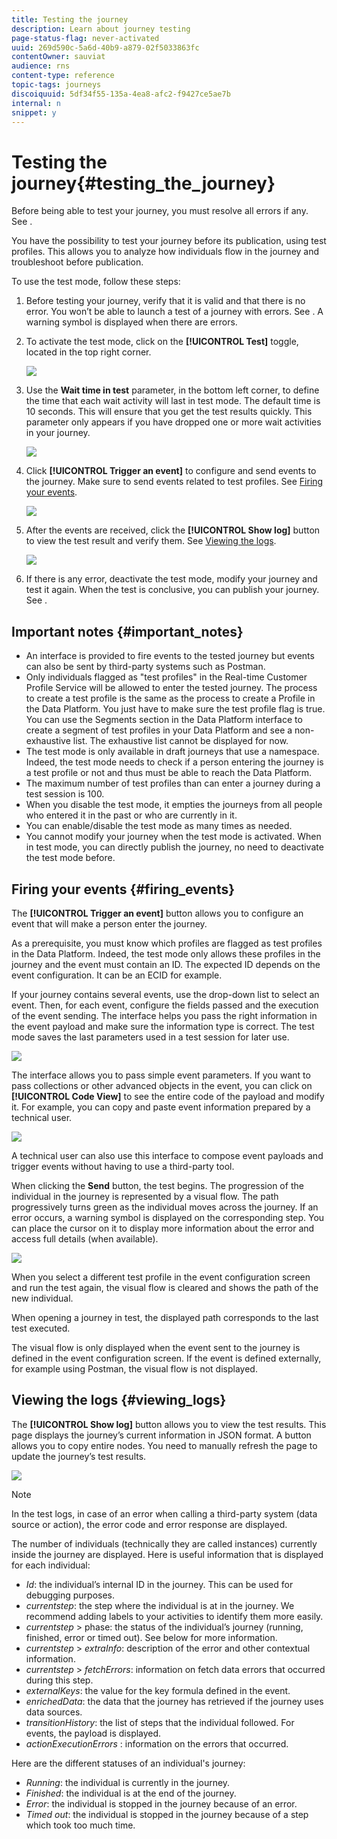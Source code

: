 ```yaml
---
title: Testing the journey
description: Learn about journey testing 
page-status-flag: never-activated
uuid: 269d590c-5a6d-40b9-a879-02f5033863fc
contentOwner: sauviat
audience: rns
content-type: reference
topic-tags: journeys
discoiquuid: 5df34f55-135a-4ea8-afc2-f9427ce5ae7b
internal: n
snippet: y
---
```


# Testing the journey{#testing_the_journey}

Before being able to test your journey, you must resolve all errors if any. See [](../about/troubleshooting.md#section_h3q_kqk_fhb).

You have the possibility to test your journey before its publication, using test profiles. This allows you to analyze how individuals flow in the journey and troubleshoot before publication.

To use the test mode, follow these steps:

1. Before testing your journey, verify that it is valid and that there is no error. You won’t be able to launch a test of a journey with errors. See [](../about/troubleshooting.md#section_h3q_kqk_fhb). A warning symbol is displayed when there are errors.

1. To activate the test mode, click on the **[!UICONTROL Test]** toggle, located in the top right corner.

    ![](../assets/journeytest1.png)

1. Use the **Wait time in test** parameter, in the bottom left corner, to define the time that each wait activity will last in test mode. The default time is 10 seconds. This will ensure that you get the test results quickly. This parameter only appears if you have dropped one or more wait activities in your journey.

    ![](../assets/journeytest_wait.png)

1. Click **[!UICONTROL Trigger an event]** to configure and send events to the journey. Make sure to send events related to test profiles. See [Firing your events](#firing_events).

    ![](../assets/journeyuctest1.png)

1. After the events are received, click the **[!UICONTROL Show log]** button to view the test result and verify them. See [Viewing the logs](#viewing_logs).

    ![](../assets/journeyuctest2.png)

1. If there is any error, deactivate the test mode, modify your journey and test it again. When the test is conclusive, you can publish your journey. See [](../building-journeys/publishing-the-journey.md).

## Important notes {#important_notes}

* An interface is provided to fire events to the tested journey but events can also be sent by third-party systems such as Postman.
* Only individuals flagged as "test profiles" in the Real-time Customer Profile Service will be allowed to enter the tested journey. The process to create a test profile is the same as the process to create a Profile in the Data Platform. You just have to make sure the test profile flag is true. You can use the Segments section in the Data Platform interface to create a segment of test profiles in your Data Platform and see a non-exhaustive list. The exhaustive list cannot be displayed for now.
* The test mode is only available in draft journeys that use a namespace. Indeed, the test mode needs to check if a person entering the journey is a test profile or not and thus must be able to reach the Data Platform.
* The maximum number of test profiles than can enter a journey during a test session is 100.
* When you disable the test mode, it empties the journeys from all people who entered it in the past or who are currently in it.
* You can enable/disable the test mode as many times as needed.
* You cannot modify your journey when the test mode is activated. When in test mode, you can directly publish the journey, no need to deactivate the test mode before.

## Firing your events {#firing_events}

The **[!UICONTROL Trigger an event]** button allows you to configure an event that will make a person enter the journey.

As a prerequisite, you must know which profiles are flagged as test profiles in the Data Platform. Indeed, the test mode only allows these profiles in the journey and the event must contain an ID. The expected ID depends on the event configuration. It can be an ECID for example.

If your journey contains several events, use the drop-down list to select an event. Then, for each event, configure the fields passed and the execution of the event sending. The interface helps you pass the right information in the event payload and make sure the information type is correct. The test mode saves the last parameters used in a test session for later use. 

![](../assets/journeytest4.png)

The interface allows you to pass simple event parameters. If you want to pass collections or other advanced objects in the event, you can click on **[!UICONTROL Code View]** to see the entire code of the payload and modify it. For example, you can copy and paste event information prepared by a technical user.

![](../assets/journeytest5.png)

A technical user can also use this interface to compose event payloads and trigger events without having to use a third-party tool.

When clicking the **Send** button, the test begins. The progression of the individual in the journey is represented by a visual flow. The path progressively turns green as the individual moves across the journey. If an error occurs, a warning symbol is displayed on the corresponding step. You can place the cursor on it to display more information about the error and access full details (when available). 

![](../assets/journeytest6.png)

When you select a different test profile in the event configuration screen and run the test again, the visual flow is cleared and shows the path of the new individual.

When opening a journey in test, the displayed path corresponds to the last test executed.

The visual flow is only displayed when the event sent to the journey is defined in the event configuration screen. If the event is defined externally, for example using Postman, the visual flow is not displayed.

## Viewing the logs {#viewing_logs}

The **[!UICONTROL Show log]** button allows you to view the test results. This page displays the journey’s current information in JSON format. A button allows you to copy entire nodes. You need to manually refresh the page to update the journey’s test results.

![](../assets/journeytest3.png)

>[!NOTE]
>
>In the test logs, in case of an error when calling a third-party system (data source or action), the error code and error response are displayed.

The number of individuals (technically they are called instances) currently inside the journey are displayed. Here is useful information that is displayed for each individual:

* _Id_: the individual’s internal ID in the journey. This can be used for debugging purposes.
* _currentstep_: the step where the individual is at in the journey. We recommend adding labels to your activities to identify them more easily.
* _currentstep_ > phase: the status of the individual’s journey (running, finished, error or timed out). See below for more information.
* _currentstep_ > _extraInfo_: description of the error and other contextual information.
* _currentstep_ > _fetchErrors_: information on fetch data errors that occurred during this step.
* _externalKeys_: the value for the key formula defined in the event.
* _enrichedData_: the data that the journey has retrieved if the journey uses data sources.
* _transitionHistory_: the list of steps that the individual followed. For events, the payload is displayed.
* _actionExecutionErrors_ : information on the errors that occurred.

Here are the different statuses of an individual's journey:

* _Running_: the individual is currently in the journey.
* _Finished_: the individual is at the end of the journey.
* _Error_: the individual is stopped in the journey because of an error.
* _Timed out_: the individual is stopped in the journey because of a step which took too much time.
